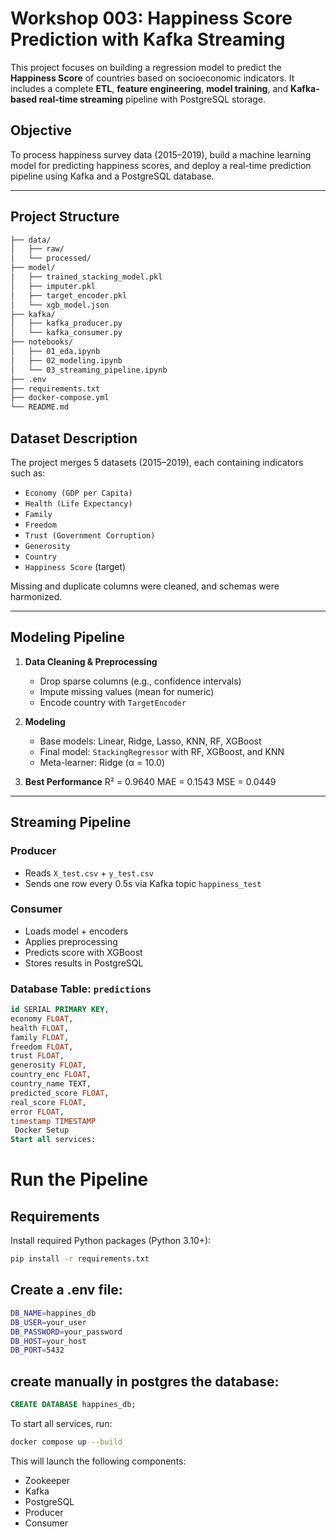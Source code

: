 # Workshop 003: Happiness Score Prediction with Kafka Streaming

This project focuses on building a regression model to predict the **Happiness Score** of countries based on socioeconomic indicators. It includes a complete **ETL**, **feature engineering**, **model training**, and **Kafka-based real-time streaming** pipeline with PostgreSQL storage.

## Objective

To process happiness survey data (2015–2019), build a machine learning model for predicting happiness scores, and deploy a real-time prediction pipeline using Kafka and a PostgreSQL database.

---

## Project Structure

```bash
├── data/
│   ├── raw/                
│   └── processed/          
├── model/
│   ├── trained_stacking_model.pkl
│   ├── imputer.pkl
│   ├── target_encoder.pkl
│   └── xgb_model.json
├── kafka/
│   ├── kafka_producer.py
│   └── kafka_consumer.py
├── notebooks/
│   ├── 01_eda.ipynb
│   ├── 02_modeling.ipynb
│   └── 03_streaming_pipeline.ipynb
├── .env
├── requirements.txt
├── docker-compose.yml
└── README.md
```

## Dataset Description

The project merges 5 datasets (2015–2019), each containing indicators such as:

- `Economy (GDP per Capita)`
- `Health (Life Expectancy)`
- `Family`
- `Freedom`
- `Trust (Government Corruption)`
- `Generosity`
- `Country`
- `Happiness Score` (target)

Missing and duplicate columns were cleaned, and schemas were harmonized.

---

## Modeling Pipeline

1. **Data Cleaning & Preprocessing**
   - Drop sparse columns (e.g., confidence intervals)
   - Impute missing values (mean for numeric)
   - Encode country with `TargetEncoder`

2. **Modeling**
   - Base models: Linear, Ridge, Lasso, KNN, RF, XGBoost
   - Final model: `StackingRegressor` with RF, XGBoost, and KNN
   - Meta-learner: Ridge (α = 10.0)

3. **Best Performance**
R² = 0.9640
MAE = 0.1543
MSE = 0.0449


---

##  Streaming Pipeline

###  Producer

- Reads `X_test.csv` + `y_test.csv`
- Sends one row every 0.5s via Kafka topic `happiness_test`

### Consumer
- Loads model + encoders
- Applies preprocessing
- Predicts score with XGBoost
- Stores results in PostgreSQL

###  Database Table: `predictions`
```sql
id SERIAL PRIMARY KEY,
economy FLOAT,
health FLOAT,
family FLOAT,
freedom FLOAT,
trust FLOAT,
generosity FLOAT,
country_enc FLOAT,
country_name TEXT,
predicted_score FLOAT,
real_score FLOAT,
error FLOAT,
timestamp TIMESTAMP
 Docker Setup
Start all services:
```
# Run the Pipeline

## Requirements
Install required Python packages (Python 3.10+):

```bash
pip install -r requirements.txt
```

## Create a .env file:

```bash
DB_NAME=happines_db
DB_USER=your_user
DB_PASSWORD=your_password
DB_HOST=your_host
DB_PORT=5432
```
## create manually in postgres the database: 
```sql
CREATE DATABASE happines_db;
```

To start all services, run:

```bash
docker compose up --build
```
This will launch the following components:

- Zookeeper  
- Kafka  
- PostgreSQL  
- Producer  
- Consumer











